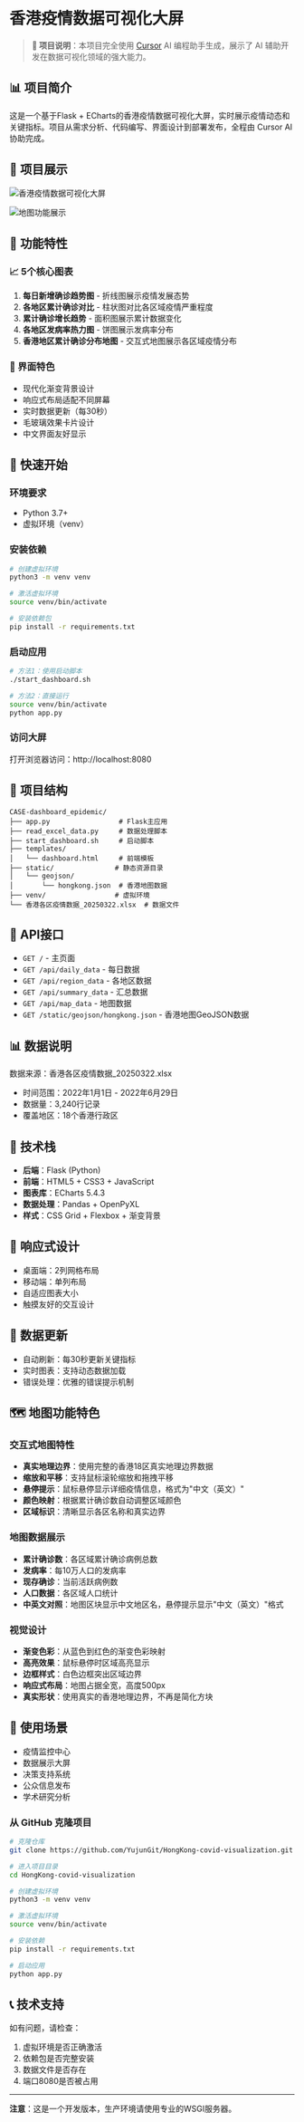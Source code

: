 # 香港疫情数据可视化大屏

> **🎯 项目说明**：本项目完全使用 [Cursor](https://cursor.sh/) AI 编程助手生成，展示了 AI 辅助开发在数据可视化领域的强大能力。

## 📊 项目简介

这是一个基于Flask + ECharts的香港疫情数据可视化大屏，实时展示疫情动态和关键指标。项目从需求分析、代码编写、界面设计到部署发布，全程由 Cursor AI 协助完成。

## 📸 项目展示

![香港疫情数据可视化大屏](screenshots/Dashboard.png)

![地图功能展示](screenshots/Map.png)

## 🎯 功能特性

### 📈 5个核心图表
1. **每日新增确诊趋势图** - 折线图展示疫情发展态势
2. **各地区累计确诊对比** - 柱状图对比各区域疫情严重程度
3. **累计确诊增长趋势** - 面积图展示累计数据变化
4. **各地区发病率热力图** - 饼图展示发病率分布
5. **香港地区累计确诊分布地图** - 交互式地图展示各区域疫情分布

### 🎨 界面特色
- 现代化渐变背景设计
- 响应式布局适配不同屏幕
- 实时数据更新（每30秒）
- 毛玻璃效果卡片设计
- 中文界面友好显示

## 🚀 快速开始

### 环境要求
- Python 3.7+
- 虚拟环境（venv）

### 安装依赖
```bash
# 创建虚拟环境
python3 -m venv venv

# 激活虚拟环境
source venv/bin/activate

# 安装依赖包
pip install -r requirements.txt
```

### 启动应用
```bash
# 方法1：使用启动脚本
./start_dashboard.sh

# 方法2：直接运行
source venv/bin/activate
python app.py
```

### 访问大屏
打开浏览器访问：http://localhost:8080

## 📁 项目结构

```
CASE-dashboard_epidemic/
├── app.py                 # Flask主应用
├── read_excel_data.py     # 数据处理脚本
├── start_dashboard.sh     # 启动脚本
├── templates/
│   └── dashboard.html     # 前端模板
├── static/               # 静态资源目录
│   └── geojson/
│       └── hongkong.json  # 香港地图数据
├── venv/                 # 虚拟环境
└── 香港各区疫情数据_20250322.xlsx  # 数据文件
```

## 🔧 API接口

- `GET /` - 主页面
- `GET /api/daily_data` - 每日数据
- `GET /api/region_data` - 各地区数据
- `GET /api/summary_data` - 汇总数据
- `GET /api/map_data` - 地图数据
- `GET /static/geojson/hongkong.json` - 香港地图GeoJSON数据

## 📊 数据说明

数据来源：香港各区疫情数据_20250322.xlsx
- 时间范围：2022年1月1日 - 2022年6月29日
- 数据量：3,240行记录
- 覆盖地区：18个香港行政区

## 🎨 技术栈

- **后端**：Flask (Python)
- **前端**：HTML5 + CSS3 + JavaScript
- **图表库**：ECharts 5.4.3
- **数据处理**：Pandas + OpenPyXL
- **样式**：CSS Grid + Flexbox + 渐变背景

## 📱 响应式设计

- 桌面端：2列网格布局
- 移动端：单列布局
- 自适应图表大小
- 触摸友好的交互设计

## 🔄 数据更新

- 自动刷新：每30秒更新关键指标
- 实时图表：支持动态数据加载
- 错误处理：优雅的错误提示机制

## 🗺️ 地图功能特色

### 交互式地图特性
- **真实地理边界**：使用完整的香港18区真实地理边界数据
- **缩放和平移**：支持鼠标滚轮缩放和拖拽平移
- **悬停提示**：鼠标悬停显示详细疫情信息，格式为"中文（英文）"
- **颜色映射**：根据累计确诊数自动调整区域颜色
- **区域标识**：清晰显示各区名称和真实边界

### 地图数据展示
- **累计确诊数**：各区域累计确诊病例总数
- **发病率**：每10万人口的发病率
- **现存确诊**：当前活跃病例数
- **人口数据**：各区域人口统计
- **中英文对照**：地图区块显示中文地区名，悬停提示显示"中文（英文）"格式

### 视觉设计
- **渐变色彩**：从蓝色到红色的渐变色彩映射
- **高亮效果**：鼠标悬停时区域高亮显示
- **边框样式**：白色边框突出区域边界
- **响应式布局**：地图占据全宽，高度500px
- **真实形状**：使用真实的香港地理边界，不再是简化方块

## 🎯 使用场景

- 疫情监控中心
- 数据展示大屏
- 决策支持系统
- 公众信息发布
- 学术研究分析


### 从 GitHub 克隆项目
```bash
# 克隆仓库
git clone https://github.com/YujunGit/HongKong-covid-visualization.git

# 进入项目目录
cd HongKong-covid-visualization

# 创建虚拟环境
python3 -m venv venv

# 激活虚拟环境
source venv/bin/activate

# 安装依赖
pip install -r requirements.txt

# 启动应用
python app.py
```

## 📞 技术支持

如有问题，请检查：
1. 虚拟环境是否正确激活
2. 依赖包是否完整安装
3. 数据文件是否存在
4. 端口8080是否被占用

---

**注意**：这是一个开发版本，生产环境请使用专业的WSGI服务器。
